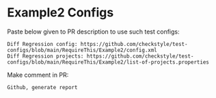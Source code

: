 # Example2 Configs
Paste below given to PR description to use such test configs:
```
Diff Regression config: https://github.com/checkstyle/test-configs/blob/main/RequireThis/Example2/config.xml
Diff Regression projects: https://github.com/checkstyle/test-configs/blob/main/RequireThis/Example2/list-of-projects.properties
```
Make comment in PR:
```
Github, generate report
```
